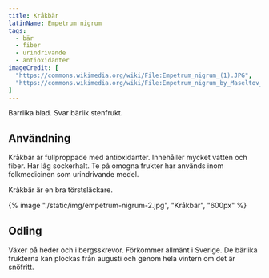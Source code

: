 ```yaml
---
title: Kråkbär
latinName: Empetrum nigrum
tags:
  - bär
  - fiber
  - urindrivande
  - antioxidanter
imageCredit: [
  "https://commons.wikimedia.org/wiki/File:Empetrum_nigrum_(1).JPG",
  "https://commons.wikimedia.org/wiki/File:Empetrum_nigrum_by_Maseltov_2.jpg"
]
---
```



Barrlika blad. Svar bärlik stenfrukt.

## Användning

Kråkbär är fullproppade med antioxidanter. Innehåller mycket vatten och fiber. Har låg sockerhalt. Te på omogna frukter har används inom folkmedicinen som urindrivande medel.

Kråkbär är en bra törstsläckare.

{% image "./static/img/empetrum-nigrum-2.jpg", "Kråkbär", "600px" %}

## Odling

Växer på heder och i bergsskrevor. Förkommer allmänt i Sverige. De bärlika frukterna kan plockas från augusti och genom hela vintern om det är snöfritt.
